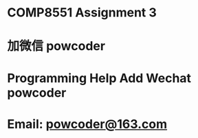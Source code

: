 # COMP8551 Assignment 3
# 加微信 powcoder

# Programming Help Add Wechat powcoder

# Email: powcoder@163.com

